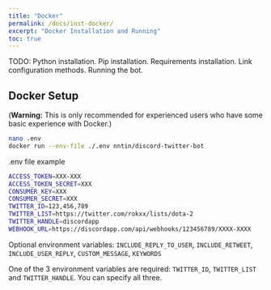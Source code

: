 ```yaml
---
title: "Docker"
permalink: /docs/inst-docker/
excerpt: "Docker Installation and Running"
toc: true
---
```


TODO:
Python installation.
Pip installation.
Requirements installation.
Link configuration methods.
Running the bot.

## Docker Setup
(**Warning:** This is only recommended for experienced users who have some basic experience with Docker.)

```bash
nano .env
docker run --env-file ./.env nntin/discord-twitter-bot
```

.env file example
```bash
ACCESS_TOKEN=XXX-XXX
ACCESS_TOKEN_SECRET=XXX
CONSUMER_KEY=XXX
CONSUMER_SECRET=XXX
TWITTER_ID=123,456,789
TWITTER_LIST=https://twitter.com/rokxx/lists/dota-2
TWITTER_HANDLE=discordapp
WEBHOOK_URL=https://discordapp.com/api/webhooks/123456789/XXXX-XXXX
```

Optional environment variables: `INCLUDE_REPLY_TO_USER`, `INCLUDE_RETWEET`, `INCLUDE_USER_REPLY`, `CUSTOM_MESSAGE`, `KEYWORDS`

One of the 3 environment variables are required: `TWITTER_ID`, `TWITTER_LIST` and `TWITTER_HANDLE`. You can specify all three.
